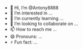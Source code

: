 - 👋 Hi, I’m @Antony8888
- 👀 I’m interested in ...
- 🌱 I’m currently learning ...
- 💞️ I’m looking to collaborate on ...
- 📫 How to reach me ...
- 😄 Pronouns: ...
- ⚡ Fun fact: ...

<!---
mi nombre es leo vivo en cuba y quisiera aprender a programar, a crear aplicaciones y juegos usando erramientas como 
javascriht, se crear contenido HTML, y se tambien algo de CSS, todo lo q he aprendido lo he aprendido solo con ayuda de 
tutoriales y espero encontrar a alguien en un sitio de estos q me brinde su ayuda a entender otros lenguajes de codigos...
Por favor si alguien ve esto q me agg al what's app +53 58998662 o Email-antonygavilia8888@gmail.com
--->
